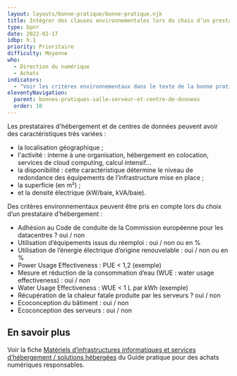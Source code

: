 ```yaml
---
layout: layouts/bonne-pratique/bonne-pratique.njk
title: Intégrer des clauses environnementales lors du choix d’un prestataire d’hébergement
type: bpnr
date: 2022-02-17
idbp: h.1
priority: Prioritaire
difficulty: Moyenne
who:
  - Direction du numérique
  - Achats
indicators:
  - "Voir les critères environnementaux dans le texte de la bonne pratique"
eleventyNavigation:
  parent: bonnes-pratiques-salle-serveur-et-centre-de-donnees
  order: 10
---
```


Les prestataires d'hébergement et de centres de données peuvent avoir des caractéristiques très variées :
* la localisation géographique ;
* l'activité : interne à une organisation, hébergement en colocation, services de cloud computing, calcul intensif...
* la disponibilité : cette caractéristique détermine le niveau de redondance des équipements de l’infrastructure mise en place ;
* la superficie (en m²) ;
* et la densité électrique (kW/baie, kVA/baie).

Des critères environnementaux peuvent être pris en compte lors du choix d’un prestataire d’hébergement :
* Adhésion au Code de conduite de la Commission européenne pour les datacentres ? oui / non
* Utilisation d’équipements issus du réemploi : oui / non ou en %
* Utilisation de l’énergie électrique d’origine renouvelable : oui / non ou en %
* Power Usage Effectiveness : PUE < 1,2 (exemple)
* Mesure et réduction de la consommation d’eau (WUE : water usage effectiveness) : oui / non
* Water Usage Effectiveness : WUE < 1 L par kWh (exemple)
* Récupération de la chaleur fatale produite par les serveurs ? oui / non
* Ecoconception du bâtiment : oui / non
* Ecoconception des serveurs : oui / non

## En savoir plus

Voir la fiche [Matériels d’infrastructures informatiques et services d’hébergement / solutions hébergées](https://ecoresponsable.numerique.gouv.fr/publications/guide-pratique-achats-numeriques-responsables/fiches-pratiques/hebergement/) du Guide pratique pour des achats numériques responsables.
